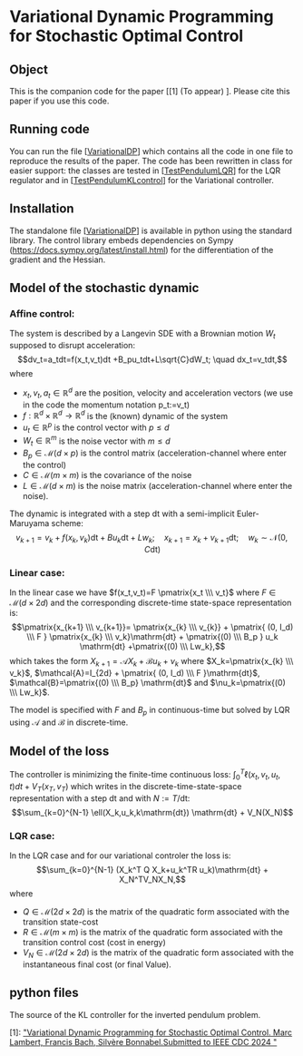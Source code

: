 # Variational Dynamic Programming for Stochastic Optimal Control

## Object

This is the companion code for the paper \[[1] (To appear) \]. Please cite this paper if you use this code.  

## Running code
You can run the file \[[VariationalDP][2]\] which contains all the code in one file 
to reproduce the results of the paper. The code has been rewritten in class for easier support: the classes are tested 
in \[[TestPendulumLQR][3]\]  for the LQR regulator and in \[[TestPendulumKLcontrol][4]\] for the Variational controller.

## Installation
The standalone file \[[VariationalDP][2]\]  is available in python using the standard library. 
The control library embeds dependencies on Sympy (https://docs.sympy.org/latest/install.html) 
for the differentiation of the gradient and the Hessian. 

## Model of the stochastic dynamic
### Affine control:
The system is described by a Langevin SDE with a Brownian motion $W_t$ supposed to disrupt acceleration:
$$dv_t=a_tdt=f(x_t,v_t)dt +B_pu_tdt+L\sqrt{C}dW_t; \quad dx_t=v_tdt,$$
where 
- $x_t,v_t,a_t \in \mathbb{R}^d$ are the position, velocity and acceleration vectors (we use in the code the momentum notation p_t:=v_t)
- $f:\mathbb{R}^d\times \mathbb{R}^d \rightarrow \mathbb{R}^d$ is the (known) dynamic of the system
- $u_t \in \mathbb{R}^p$ is the control vector with $p \leq d$
- $W_t \in \mathbb{R}^m$ is the noise vector with $m \leq d$
- $B_p \in \mathcal{M}(d \times p)$ is the control matrix (acceleration-channel where enter the control)
- $C \in \mathcal{M}(m \times m)$ is the covariance of the noise
- $L \in \mathcal{M}(d \times m)$ is the noise matrix (acceleration-channel where enter the noise).
  
The dynamic is integrated with a step $\mathrm{dt}$ with a semi-implicit Euler-Maruyama scheme:
$$v_{k+1}=v_k+f(x_k,v_k)\mathrm{dt}+Bu_k\mathrm{dt}+Lw_k; \quad x_{k+1}=x_k+v_{k+1}\mathrm{dt}; \quad w_k \sim \mathcal{N}(0,C\mathrm{dt})$$

### Linear case:
In the linear case we have $f(x_t,v_t)=F \pmatrix{x_t \\\ v_t}$ where $F \in \mathcal{M}(d \times 2d)$ and the corresponding discrete-time state-space representation is:
$$\pmatrix{x_{k+1} \\\ v_{k+1}}= \pmatrix{x_{k} \\\ v_{k}} + \pmatrix{ (0, I_d) \\\ F }  \pmatrix{x_{k} \\\ v_k}\mathrm{dt} + \pmatrix{(0) \\\ B_p }  u_k \mathrm{dt} +\pmatrix{(0) \\\ Lw_k},$$
which takes the form $X_{k+1} =\mathcal{A}X_k+ \mathcal{B}u_k+\nu_k$ where $X_k=\pmatrix{x_{k} \\\ v_k}$, $\mathcal{A}=I_{2d} + \pmatrix{ (0, I_d) \\\ F }\mathrm{dt}$,  $\mathcal{B}=\pmatrix{(0) \\\ B_p} \mathrm{dt}$ and $\nu_k=\pmatrix{(0) \\\ Lw_k}$.

The model is specified with $F$ and $B_p$ in continuous-time but solved by LQR using $\mathcal{A}$ and $\mathcal{B}$ in discrete-time.

## Model of the loss
The controller is minimizing the finite-time continuous loss: $\int_0^T \ell(x_t,v_t,u_t,t)dt +V_T(x_T,v_T)$ which writes in the discrete-time-state-space representation with a step $\mathrm{dt}$ and with $N:=T/\mathrm{dt}$:
$$\sum_{k=0}^{N-1} \ell(X_k,u_k,k\mathrm{dt}) \mathrm{dt} + V_N(X_N)$$

### LQR case:
In the LQR case and for our variational controler the loss is:
$$\sum_{k=0}^{N-1} (X_k^T Q X_k+u_k^TR   u_k)\mathrm{dt} + X_N^TV_NX_N,$$
where
- $Q \in \mathcal{M}(2d \times 2d)$ is the matrix of the quadratic form associated with the transition state-cost 
- $R \in \mathcal{M}(m \times m)$ is the matrix of the quadratic form associated with the transition control cost (cost in energy) 
- $V_N \in \mathcal{M}(2d \times 2d)$ is the matrix of the quadratic form associated with the instantaneous final cost (or final Value).
  
## python files
The source of the KL controller for the inverted pendulum problem.

[0]: https://arxiv.org/abs/ (To appear)

\[1\]: ["Variational Dynamic Programming for Stochastic Optimal Control.  Marc Lambert, Francis Bach, Silvère Bonnabel.Submitted to IEEE CDC 2024 "][4] 

[2]: ./VariationalDP.py
[3]: ./ControlLibrary
[4]: ./TestPendulumLQR.py
[5]: ./TestPendulumKLcontrol.py
